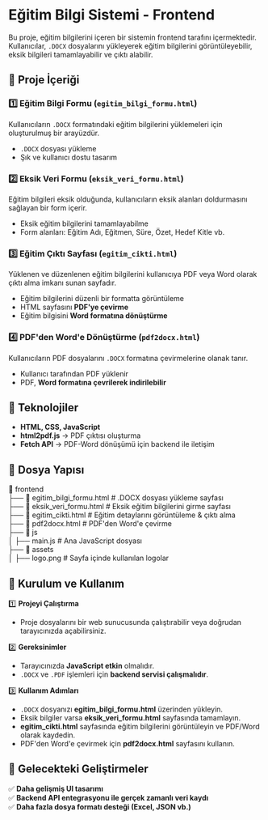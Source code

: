 
# Eğitim Bilgi Sistemi - Frontend  

Bu proje, eğitim bilgilerini içeren bir sistemin frontend tarafını içermektedir. Kullanıcılar, `.DOCX` dosyalarını yükleyerek eğitim bilgilerini görüntüleyebilir, eksik bilgileri tamamlayabilir ve çıktı alabilir.  

## 📌 Proje İçeriği  

### 1️⃣ **Eğitim Bilgi Formu (`egitim_bilgi_formu.html`)**  
Kullanıcıların `.DOCX` formatındaki eğitim bilgilerini yüklemeleri için oluşturulmuş bir arayüzdür.  

- `.DOCX` dosyası yükleme  
- Şık ve kullanıcı dostu tasarım  

### 2️⃣ **Eksik Veri Formu (`eksik_veri_formu.html`)**  
Eğitim bilgileri eksik olduğunda, kullanıcıların eksik alanları doldurmasını sağlayan bir form içerir.  

- Eksik eğitim bilgilerini tamamlayabilme  
- Form alanları: Eğitim Adı, Eğitmen, Süre, Özet, Hedef Kitle vb.  

### 3️⃣ **Eğitim Çıktı Sayfası (`egitim_cikti.html`)**  
Yüklenen ve düzenlenen eğitim bilgilerini kullanıcıya PDF veya Word olarak çıktı alma imkanı sunan sayfadır.  

- Eğitim bilgilerini düzenli bir formatta görüntüleme  
- HTML sayfasını **PDF'ye çevirme**  
- Eğitim bilgisini **Word formatına dönüştürme**  

### 4️⃣ **PDF'den Word'e Dönüştürme (`pdf2docx.html`)**  
Kullanıcıların PDF dosyalarını `.DOCX` formatına çevirmelerine olanak tanır.  

- Kullanıcı tarafından PDF yüklenir  
- PDF, **Word formatına çevrilerek indirilebilir**  

## 🚀 Teknolojiler  

- **HTML, CSS, JavaScript**  
- **html2pdf.js** → PDF çıktısı oluşturma  
- **Fetch API** → PDF-Word dönüşümü için backend ile iletişim  

## 📂 Dosya Yapısı  


📁 frontend\
├── 📄 egitim\_bilgi\_formu.html   # .DOCX dosyası yükleme sayfası\
├── 📄 eksik\_veri\_formu.html     # Eksik eğitim bilgilerini girme sayfası\
├── 📄 egitim\_cikti.html         # Eğitim detaylarını görüntüleme & çıktı alma\
├── 📄 pdf2docx.html             # PDF'den Word'e çevirme\
├── 📁 js\
│   ├── main.js                 # Ana JavaScript dosyası\
├── 📁 assets\
│   ├── logo.png                # Sayfa içinde kullanılan logolar



## 📌 Kurulum ve Kullanım  

1️⃣ **Projeyi Çalıştırma**  
- Proje dosyalarını bir web sunucusunda çalıştırabilir veya doğrudan tarayıcınızda açabilirsiniz.  

2️⃣ **Gereksinimler**  
- Tarayıcınızda **JavaScript etkin** olmalıdır.  
- `.DOCX` ve `.PDF` işlemleri için **backend servisi çalışmalıdır**.  

3️⃣ **Kullanım Adımları**  
- `.DOCX` dosyanızı **egitim_bilgi_formu.html** üzerinden yükleyin.  
- Eksik bilgiler varsa **eksik_veri_formu.html** sayfasında tamamlayın.  
- **egitim_cikti.html** sayfasında eğitim bilgilerini görüntüleyin ve PDF/Word olarak kaydedin.  
- PDF'den Word'e çevirmek için **pdf2docx.html** sayfasını kullanın.  

## 🎯 Gelecekteki Geliştirmeler  

✅ **Daha gelişmiş UI tasarımı**  
✅ **Backend API entegrasyonu ile gerçek zamanlı veri kaydı**  
✅ **Daha fazla dosya formatı desteği (Excel, JSON vb.)**  
